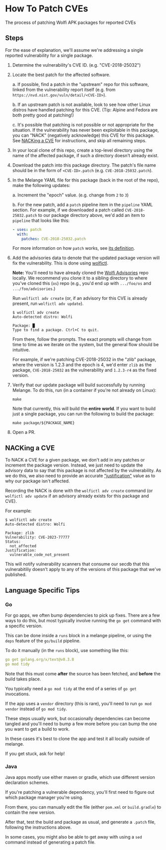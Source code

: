 # How To Patch CVEs

The process of patching Wolfi APK packages for reported CVEs

## Steps

For the ease of explanation, we'll assume we're addressing a single reported vulnerability for a single package.

1. Determine the vulnerability's CVE ID. (e.g. "CVE-2018-25032")

1. Locate the best patch for the affected software.

    a. If possible, find a patch in the "upstream" repo for this software, linked from the vulnerability report itself (e.g. from `https://nvd.nist.gov/vuln/detail/<CVE-ID>`).

    b. If an upstream patch is not available, look to see how other Linux distros have handled patching for this CVE. (Tip: Alpine and Fedora are both pretty good at patching!)

    c. It's possible that patching is not possible or not appropriate for the situation. If the vulnerability has never been exploitable in this package, you can "NACK" (negatively acknowledge) this CVE for this package. See [NACKing a CVE](#nacking-a-cve) for instructions, and skip all remaining steps.

1. In your local clone of this repo, create a top-level directory using the name of the affected package, if such a directory doesn't already exist.

1. Download the patch into this package directory. The patch's file name should be in the form of `<CVE-ID>.patch` (e.g. `CVE-2018-25032.patch`).

1. In the Melange YAML file for this package (back in the root of the repo), make the following updates:

    a. Increment the "epoch" value. (e.g. change from `2` to `3`)

    b. For the new patch, add a `patch` pipeline item in the `pipeline` YAML section. For example, if we downloaded a patch called `CVE-2018-25032.patch` to our package directory above, we'd add an item to `pipeline` that looks like this:

    ```yaml
    - uses: patch
      with:
        patches: CVE-2018-25032.patch
    ```

    For more information on how `patch` works, see [its definition](https://github.com/chainguard-dev/melange/blob/main/pkg/build/pipelines/patch.yaml).

1. Add the advisories data to denote that the updated package version will fix the vulnerability. This is done using [wolfictl](https://github.com/wolfi-dev/wolfictl/).

    **Note:** You'll need to have already cloned the [Wolfi Advisories](https://github.com/wolfi-dev/advisories) repo locally. We recommend you clone it to a sibling directory to where you've cloned this (`os`) repo (e.g., you'd end up with `.../foo/os` and `.../foo/advisories`.)

    Run `wolfictl adv create` (or, if an advisory for this CVE is already present, run `wolfictl adv update`).

    ```console
    $ wolfictl adv create
    Auto-detected distro: Wolfi

    Package: █
    Type to find a package. Ctrl+C to quit.
    ```

    From there, follow the prompts. The exact prompts will change from time to time as we iterate on the system, but the general flow should be intuitive.

    For example, if we're patching CVE-2018-25032 in the "zlib" package, where the version is 1.2.3 and the epoch is 4, we'd enter `zlib` as the package, `CVE-2018-25032` as the vulnerability and `1.2.3-r4` as the fixed version.

1. Verify that our update package will build successfully by running Melange. To do this, run (in a container if you're not already on Linux):

    ```shell
    make
    ```

    Note that currently, this will build the **entire world**. If you want to build just a single package, you can run the following to build the package:

    ```shell
    make package/${PACKAGE_NAME}
    ```

1. Open a PR.

## NACKing a CVE

To NACK a CVE for a given package, we don't add in any patches or increment the package version. Instead, we just need to update the advisory data to say that this package is not affected by the vulnerability. As we do this, we also need to provide an accurate ["justification"](https://github.com/chainguard-dev/vex/blob/main/pkg/vex/justification.go#L12-L49) value as to why our package isn't affected.

Recording the NACK is done with the `wolfictl adv create` command (or `wolfictl adv update` if an advisory already exists for this package and CVE).

For example:

```console
$ wolfictl adv create
Auto-detected distro: Wolfi

Package: zlib
Vulnerability: CVE-2023-77777
Status:
  not_affected
Justification:
  vulnerable_code_not_present
```

This will notify vulnerability scanners that consume our secdb that this vulnerabitiliy doesn't apply to any of the versions of this package that we've published.

## Language Specific Tips

### Go

For go apps, we often bump dependencies to pick up fixes.
There are a few ways to do this, but most typically involve running the `go get` command with a specific version.

This can be done inside a `runs` block in a melange pipeline, or using the `deps` feature of the `go/build` pipeline.

To do it manually (in the `runs` block), use something like this:

```yaml
go get golang.org/x/text@v0.3.8
go mod tidy
```

Note that this must come **after** the source has been fetched, and **before** the build takes place.

You typically need a `go mod tidy` at the end of a series of `go get` invocations.

If the app uses a `vendor` directory (this is rare), you'll need to run `go mod vendor` instead of `go mod tidy`.

These steps usually work, but occasionally dependencies can become tangled and you'll need to bump a few more before you can bump the one you want to get a build to work.

In these cases it's best to clone the app and test it all locally outside of melange.

If you get stuck, ask for help!

### Java

Java apps mostly use either maven or gradle, which use different version declaration schemes.

If you're patching a vulnerable dependency, you'll first need to figure out which package manager you're using.

From there, you can manually edit the file (either `pom.xml` or `build.gradle`) to contain the new version.

After that, test the build and package as usual, and generate a `.patch` file, following the instructions above.

In some cases, you might also be able to get away with using a `sed` command instead of generating a patch file.
